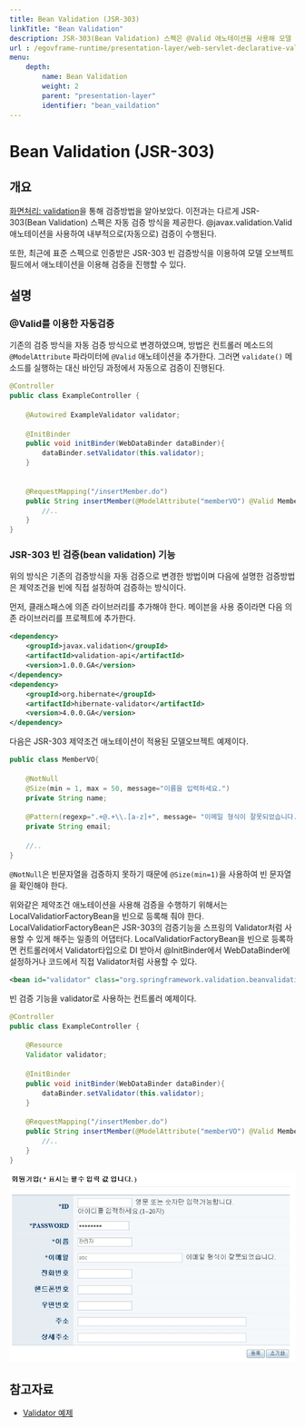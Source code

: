 ```yaml
---
title: Bean Validation (JSR-303)
linkTitle: "Bean Validation"
description: JSR-303(Bean Validation) 스펙은 @Valid 애노테이션을 사용해 모델 객체 필드의 자동 검증을 지원한다. 이를 통해 표준화된 방식으로 애노테이션을 활용한 필드 검증이 가능하다.
url : /egovframe-runtime/presentation-layer/web-servlet-declarative-validation/
menu:
    depth:
        name: Bean Validation
        weight: 2
        parent: "presentation-layer"
        identifier: "bean_vaildation"
---
```

# Bean Validation (JSR-303)

## 개요

[화면처리: validation](web-servlet-validation.md)을 통해 검증방법을 알아보았다. 이전과는 다르게 JSR-303(Bean Validation) 스펙은 자동 검증 방식을 제공한다. @javax.validation.Valid애노테이션을 사용하여 내부적으로(자동으로) 검증이 수행된다.

또한, 최근에 표준 스펙으로 인증받은 JSR-303 빈 검증방식을 이용하여 모델 오브젝트 필드에서 애노테이션을 이용해 검증을 진행할 수 있다.

## 설명

### @Valid를 이용한 자동검증

기존의 검증 방식을 자동 검증 방식으로 변경하였으며, 방법은 컨트롤러 메소드의 `@ModelAttribute` 파라미터에 `@Valid` 애노테이션을 추가한다. 그러면 `validate()` 메소드를 실행하는 대신 바인딩 과정에서 자동으로 검증이 진행된다.

```java
@Controller
public class ExampleController {
 
	@Autowired ExampleValidator validator;
 
	@InitBinder
	public void initBinder(WebDataBinder dataBinder){
		dataBinder.setValidator(this.validator);
	}
 
 
	@RequestMapping("/insertMember.do")
	public String insertMember(@ModelAttribute("memberVO") @Valid MemberVO memberVO, BindingResult bindingResult, ..) {
		//..
	}
}
```

### JSR-303 빈 검증(bean validation) 기능

위의 방식은 기존의 검증방식을 자동 검증으로 변경한 방법이며 다음에 설명한 검증방법은 제약조건을 빈에 직접 설정하여 검증하는 방식이다.

먼저, 클래스패스에 의존 라이브러리를 추가해야 한다. 메이븐을 사용 중이라면 다음 의존 라이브러리를 프로젝트에 추가한다.

```xml
<dependency>
	<groupId>javax.validation</groupId>
	<artifactId>validation-api</artifactId>
	<version>1.0.0.GA</version>
</dependency>
<dependency>
	<groupId>org.hibernate</groupId>
	<artifactId>hibernate-validator</artifactId>
	<version>4.0.0.GA</version>
</dependency>
```

다음은 JSR-303 제약조건 애노테이션이 적용된 모델오브젝트 예제이다.

```java
public class MemberVO{
 
	@NotNull
	@Size(min = 1, max = 50, message="이름을 입력하세요.")
	private String name;
 
	@Pattern(regexp=".+@.+\\.[a-z]+", message= "이메일 형식이 잘못되었습니다.")
	private String email;
 
	//..
}
```

`@NotNull`은 빈문자열을 검증하지 못하기 때문에 `@Size(min=1)`을 사용하여 빈 문자열을 확인해야 한다.

위와같은 제약조건 애노테이션을 사용해 검증을 수행하기 위해서는 LocalValidatiorFactoryBean을 빈으로 등록해 줘야 한다. LocalValidatiorFactoryBean은 JSR-303의 검증기능을 스프링의 Validator처럼 사용할 수 있게 해주는 일종의 어댑터다. LocalValidatiorFactoryBean을 빈으로 등록하면 컨트롤러에서 Validator타입으로 DI 받아서 @InitBinder에서 WebDataBinder에 설정하거나 코드에서 직접 Validator처럼 사용할 수 있다.

```xml
<bean id="validator" class="org.springframework.validation.beanvalidation.LocalValidatorFactoryBean" />
```

빈 검증 기능을 validator로 사용하는 컨트롤러 예제이다.

```java
@Controller
public class ExampleController {
 
	@Resource
	Validator validator;
 
	@InitBinder
	public void initBinder(WebDataBinder dataBinder){
		dataBinder.setValidator(this.validator);
	}
 
	@RequestMapping("/insertMember.do")
	public String insertMember(@ModelAttribute("memberVO") @Valid MemberVO memberVO, BindingResult bindingResult, ..) {
		//..
	}
}
```

![web-servlet-declarative-validation](./images/web-servlet-declarative-validation.png)

## 참고자료

- [Validator 예제](https://www.egovframe.go.kr/wiki/doku.php?id=egovframework:rte3.10:rex:validation_%EC%98%88%EC%A0%9C)
